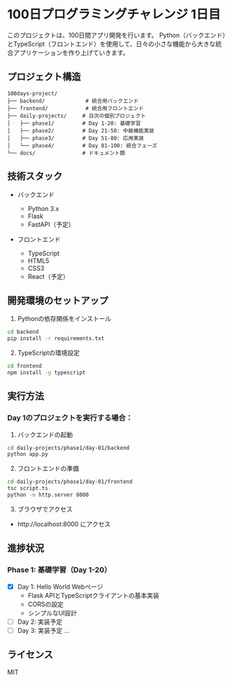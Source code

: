 # 100日プログラミングチャレンジ 1日目

このプロジェクトは、100日間アプリ開発を行います。
Python（バックエンド）とTypeScript（フロントエンド）を使用して、日々の小さな機能から大きな統合アプリケーションを作り上げていきます。

## プロジェクト構造

```
100days-project/
├── backend/             # 統合用バックエンド
├── frontend/            # 統合用フロントエンド
├── daily-projects/     # 日次の個別プロジェクト
│   ├── phase1/         # Day 1-20: 基礎学習
│   ├── phase2/         # Day 21-50: 中級機能実装
│   ├── phase3/         # Day 51-80: 応用実装
│   └── phase4/         # Day 81-100: 統合フェーズ
└── docs/               # ドキュメント類
```

## 技術スタック

- バックエンド
  - Python 3.x
  - Flask
  - FastAPI（予定）

- フロントエンド
  - TypeScript
  - HTML5
  - CSS3
  - React（予定）

## 開発環境のセットアップ

1. Pythonの依存関係をインストール
```bash
cd backend
pip install -r requirements.txt
```

2. TypeScriptの環境設定
```bash
cd frontend
npm install -g typescript
```

## 実行方法

### Day 1のプロジェクトを実行する場合：

1. バックエンドの起動
```bash
cd daily-projects/phase1/day-01/backend
python app.py
```

2. フロントエンドの準備
```bash
cd daily-projects/phase1/day-01/frontend
tsc script.ts
python -m http.server 8000
```

3. ブラウザでアクセス
- http://localhost:8000 にアクセス

## 進捗状況

### Phase 1: 基礎学習（Day 1-20）
- [x] Day 1: Hello World Webページ
  - Flask APIとTypeScriptクライアントの基本実装
  - CORSの設定
  - シンプルなUI設計
- [ ] Day 2: 実装予定
- [ ] Day 3: 実装予定
...

## ライセンス
MIT
